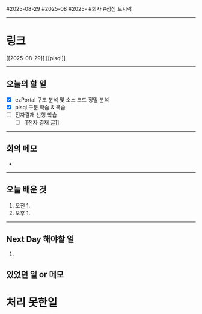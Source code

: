 #2025-08-29 #2025-08 #2025- 
#회사 #점심 도시락

------
# 링크 
[[2025-08-29]]
[[plsql]]

---
## 오늘의 할 일
- [x] ezPortal 구조 분석 및 소스 코드 정밀 분석
- [x] plsql 구문 학습 & 복습
- [ ] 전자결재 선행 학습
    - [ ] [[전자 결재 글]]
---
## 회의 메모
- 
---
## 오늘 배운 것
1. 오전
    1. 
2. 오후
    1. 
---
## Next Day 해야할 일
1. 


## 있었던 일 or 메모


# 처리 못한일
